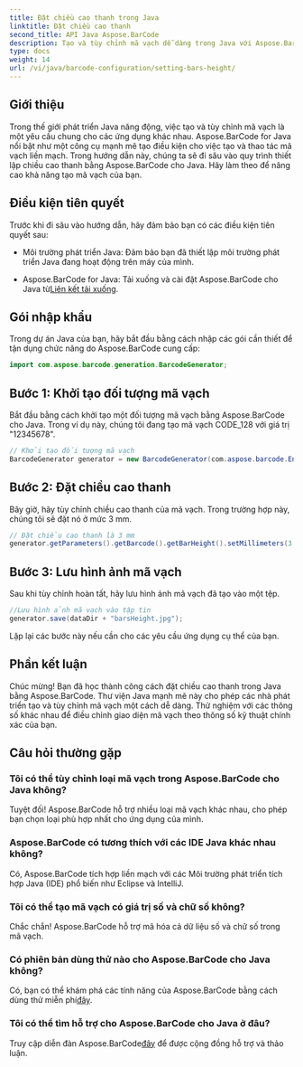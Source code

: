 ```yaml
---
title: Đặt chiều cao thanh trong Java
linktitle: Đặt chiều cao thanh
second_title: API Java Aspose.BarCode
description: Tạo và tùy chỉnh mã vạch dễ dàng trong Java với Aspose.BarCode. Đặt chiều cao thanh, chọn loại và nâng cao khả năng của ứng dụng của bạn.
type: docs
weight: 14
url: /vi/java/barcode-configuration/setting-bars-height/
---
```


## Giới thiệu

Trong thế giới phát triển Java năng động, việc tạo và tùy chỉnh mã vạch là một yêu cầu chung cho các ứng dụng khác nhau. Aspose.BarCode for Java nổi bật như một công cụ mạnh mẽ tạo điều kiện cho việc tạo và thao tác mã vạch liền mạch. Trong hướng dẫn này, chúng ta sẽ đi sâu vào quy trình thiết lập chiều cao thanh bằng Aspose.BarCode cho Java. Hãy làm theo để nâng cao khả năng tạo mã vạch của bạn.

## Điều kiện tiên quyết

Trước khi đi sâu vào hướng dẫn, hãy đảm bảo bạn có các điều kiện tiên quyết sau:

- Môi trường phát triển Java: Đảm bảo bạn đã thiết lập môi trường phát triển Java đang hoạt động trên máy của mình.

-  Aspose.BarCode for Java: Tải xuống và cài đặt Aspose.BarCode cho Java từ[Liên kết tải xuống](https://releases.aspose.com/barcode/java/).

## Gói nhập khẩu

Trong dự án Java của bạn, hãy bắt đầu bằng cách nhập các gói cần thiết để tận dụng chức năng do Aspose.BarCode cung cấp:

```java
import com.aspose.barcode.generation.BarcodeGenerator;
```

## Bước 1: Khởi tạo đối tượng mã vạch

Bắt đầu bằng cách khởi tạo một đối tượng mã vạch bằng Aspose.BarCode cho Java. Trong ví dụ này, chúng tôi đang tạo mã vạch CODE_128 với giá trị "12345678".

```java
// Khởi tạo đối tượng mã vạch
BarcodeGenerator generator = new BarcodeGenerator(com.aspose.barcode.EncodeTypes.CODE_128, "12345678");
```

## Bước 2: Đặt chiều cao thanh

Bây giờ, hãy tùy chỉnh chiều cao thanh của mã vạch. Trong trường hợp này, chúng tôi sẽ đặt nó ở mức 3 mm.

```java
// Đặt chiều cao thanh là 3 mm
generator.getParameters().getBarcode().getBarHeight().setMillimeters(3.0f);
```

## Bước 3: Lưu hình ảnh mã vạch

Sau khi tùy chỉnh hoàn tất, hãy lưu hình ảnh mã vạch đã tạo vào một tệp.

```java
//Lưu hình ảnh mã vạch vào tập tin
generator.save(dataDir + "barsHeight.jpg");
```

Lặp lại các bước này nếu cần cho các yêu cầu ứng dụng cụ thể của bạn.

## Phần kết luận

Chúc mừng! Bạn đã học thành công cách đặt chiều cao thanh trong Java bằng Aspose.BarCode. Thư viện Java mạnh mẽ này cho phép các nhà phát triển tạo và tùy chỉnh mã vạch một cách dễ dàng. Thử nghiệm với các thông số khác nhau để điều chỉnh giao diện mã vạch theo thông số kỹ thuật chính xác của bạn.

## Câu hỏi thường gặp

### Tôi có thể tùy chỉnh loại mã vạch trong Aspose.BarCode cho Java không?
Tuyệt đối! Aspose.BarCode hỗ trợ nhiều loại mã vạch khác nhau, cho phép bạn chọn loại phù hợp nhất cho ứng dụng của mình.

### Aspose.BarCode có tương thích với các IDE Java khác nhau không?
Có, Aspose.BarCode tích hợp liền mạch với các Môi trường phát triển tích hợp Java (IDE) phổ biến như Eclipse và IntelliJ.

### Tôi có thể tạo mã vạch có giá trị số và chữ số không?
Chắc chắn! Aspose.BarCode hỗ trợ mã hóa cả dữ liệu số và chữ số trong mã vạch.

### Có phiên bản dùng thử nào cho Aspose.BarCode cho Java không?
 Có, bạn có thể khám phá các tính năng của Aspose.BarCode bằng cách dùng thử miễn phí[đây](https://releases.aspose.com/).

### Tôi có thể tìm hỗ trợ cho Aspose.BarCode cho Java ở đâu?
 Truy cập diễn đàn Aspose.BarCode[đây](https://forum.aspose.com/c/barcode/13) để được cộng đồng hỗ trợ và thảo luận.

